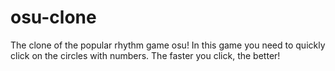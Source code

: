 # osu-clone
The clone of the popular rhythm game osu! In this game you need to quickly click on the circles with numbers. The faster you click, the better!
